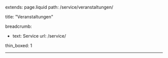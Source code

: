 extends: page.liquid
path: /service/veranstaltungen/

title: "Veranstaltungen"

breadcrumb:
 - text: Service
   url: /service/

thin_boxed: 1

---
